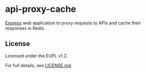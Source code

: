 # api-proxy-cache

[Express](https://expressjs.com/) web application to proxy requests to APIs and
cache their responses in Redis.

## License

Licensed under the EUPL v1.2.

For full details, see [LICENSE.md](LICENSE.md).
